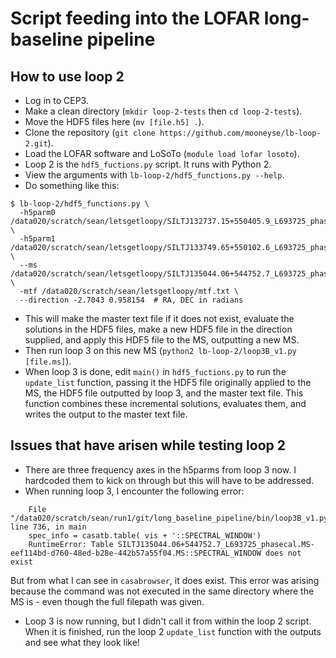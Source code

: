 # Script feeding into the LOFAR long-baseline pipeline

## How to use loop 2

* Log in to CEP3.
* Make a clean directory (`mkdir loop-2-tests` then `cd loop-2-tests`).
* Move the HDF5 files here (`mv [file.h5] .`).
* Clone the repository (`git clone https://github.com/mooneyse/lb-loop-2.git`).
* Load the LOFAR software and LoSoTo (`module load lofar losoto`).
* Loop 2 is the `hdf5_fuctions.py` script. It runs with Python 2.
* View the arguments with `lb-loop-2/hdf5_functions.py --help`.
* Do something like this:
```
$ lb-loop-2/hdf5_functions.py \
  -h5parm0 /data020/scratch/sean/letsgetloopy/SILTJ132737.15+550405.9_L693725_phasecal.apply_tec_02_c0.h5 \
  -h5parm1 /data020/scratch/sean/letsgetloopy/SILTJ133749.65+550102.6_L693725_phasecal.apply_tec_00_c0.h5 \
  --ms /data020/scratch/sean/letsgetloopy/SILTJ135044.06+544752.7_L693725_phasecal.MS \
  -mtf /data020/scratch/sean/letsgetloopy/mtf.txt \
  --direction -2.7043 0.958154  # RA, DEC in radians
```
* This will make the master text file if it does not exist, evaluate the solutions in the HDF5 files, make a new HDF5 file in the direction supplied, and apply this HDF5 file to the MS, outputting a new MS.
* Then run loop 3 on this new MS (`python2 lb-loop-2/loop3B_v1.py [file.ms]`).
* When loop 3 is done, edit `main()` in `hdf5_fuctions.py` to run the `update_list` function, passing it the HDF5 file originally applied to the MS, the HDF5 file outputted by loop 3, and the master text file. This function combines these incremental solutions, evaluates them, and writes the output to the master text file.

## Issues that have arisen while testing loop 2

* There are three frequency axes in the h5parms from loop 3 now. I hardcoded them to kick on through but this will have to be addressed.
* When running loop 3, I encounter the following error:
```
    File "/data020/scratch/sean/run1/git/long_baseline_pipeline/bin/loop3B_v1.py", line 736, in main
    spec_info = casatb.table( vis + '::SPECTRAL_WINDOW')
    RuntimeError: Table SILTJ135044.06+544752.7_L693725_phasecal.MS-eef114bd-d760-48ed-b28e-442b57a55f04.MS::SPECTRAL_WINDOW does not exist
```
But from what I can see in `casabrowser`, it does exist. This error was arising because the command was not executed in the same directory where the MS is - even though the full filepath was given.
* Loop 3 is now running, but I didn't call it from within the loop 2 script. When it is finished, run the loop 2 `update_list` function with the outputs and see what they look like!
